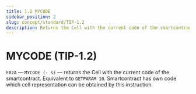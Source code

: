 ```yaml
---
title: 1.2 MYCODE
sidebar_position: 2
slug: concept/standard/TIP-1.2
description: Returns the Cell with the current code of the smartcontract
---
```


# MYCODE (TIP-1.2)

`F82A` — `MYCODE (- s)` — returns the Cell with the current code of the smartcontract. Equivalent to `GETPARAM 10`. Smartcontract has own code which cell representation can be obtained by this instruction.
